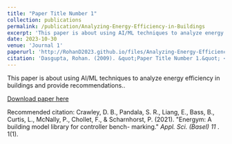 ```yaml
---
title: "Paper Title Number 1"
collection: publications
permalink: /publication/Analyzing-Energy-Efficiency-in-Buildings
excerpt: 'This paper is about using AI/ML techniques to analyze energy efficiency in buildings and provide recommendations.'
date: 2023-10-30
venue: 'Journal 1'
paperurl: 'http://RohanD2023.github.io/files/Analyzing-Energy-Efficiency-in-Buildings.pdf'
citation: 'Dasgupta, Rohan. (2009). &quot;Paper Title Number 1.&quot; <i>Journal 1</i>. 1(1).'
---
```

This paper is about using AI/ML techniques to analyze energy efficiency in buildings and provide recommendations..

[Download paper here](http://RohanD2023.github.io/files/Analyzing-Energy-Efficiency-in-Buildings.pdf)

Recommended citation: Crawley, D. B., Pandala, S. R., Liang, E., Bass, B., Curtis, L., McNally, P., Chollet, F., & Scharnhorst, P. (2021). "Energym: A building model library for controller bench-
marking." <i>Appl. Sci. (Basel) 11 </i>. 1(1).
